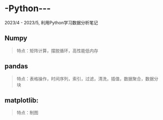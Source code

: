 # -Python---
2023/4 - 2023/5, 利用Python学习数据分析笔记
## Numpy
>特点：矩阵计算，摆脱循环，高性能低内存
## pandas
>特点：表格操作，时间序列，索引，过滤，清洗，插值，数据聚合，数据分块
## matplotlib:
>特点：制图


